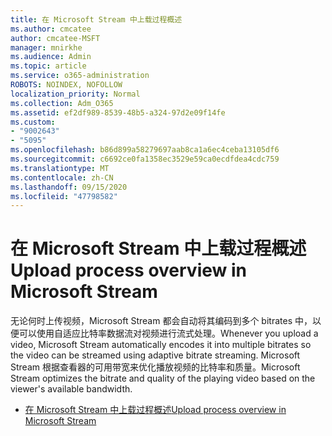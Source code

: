 ```yaml
---
title: 在 Microsoft Stream 中上载过程概述
ms.author: cmcatee
author: cmcatee-MSFT
manager: mnirkhe
ms.audience: Admin
ms.topic: article
ms.service: o365-administration
ROBOTS: NOINDEX, NOFOLLOW
localization_priority: Normal
ms.collection: Adm_O365
ms.assetid: ef2df989-8539-48b5-a324-97d2e09f14fe
ms.custom:
- "9002643"
- "5095"
ms.openlocfilehash: b86d899a58279697aab8ca1a6ec4ceba13105df6
ms.sourcegitcommit: c6692ce0fa1358ec3529e59ca0ecdfdea4cdc759
ms.translationtype: MT
ms.contentlocale: zh-CN
ms.lasthandoff: 09/15/2020
ms.locfileid: "47798582"
---
```

# <a name="upload-process-overview-in-microsoft-stream"></a><span data-ttu-id="aaa3f-102">在 Microsoft Stream 中上载过程概述</span><span class="sxs-lookup"><span data-stu-id="aaa3f-102">Upload process overview in Microsoft Stream</span></span>

<span data-ttu-id="aaa3f-103">无论何时上传视频，Microsoft Stream 都会自动将其编码到多个 bitrates 中，以便可以使用自适应比特率数据流对视频进行流式处理。</span><span class="sxs-lookup"><span data-stu-id="aaa3f-103">Whenever you upload a video, Microsoft Stream automatically encodes it into multiple bitrates so the video can be streamed using adaptive bitrate streaming.</span></span> <span data-ttu-id="aaa3f-104">Microsoft Stream 根据查看器的可用带宽来优化播放视频的比特率和质量。</span><span class="sxs-lookup"><span data-stu-id="aaa3f-104">Microsoft Stream optimizes the bitrate and quality of the playing video based on the viewer's available bandwidth.</span></span>

- [<span data-ttu-id="aaa3f-105">在 Microsoft Stream 中上载过程概述</span><span class="sxs-lookup"><span data-stu-id="aaa3f-105">Upload process overview in Microsoft Stream</span></span>](https://docs.microsoft.com/stream/upload-process-overview)
